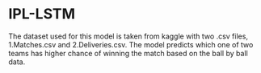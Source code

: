 # IPL-LSTM
The dataset used for this model is taken from kaggle with two .csv files, 1.Matches.csv and 2.Deliveries.csv.
The model predicts which one of two teams has higher chance of winning the match based on the ball by ball data.
